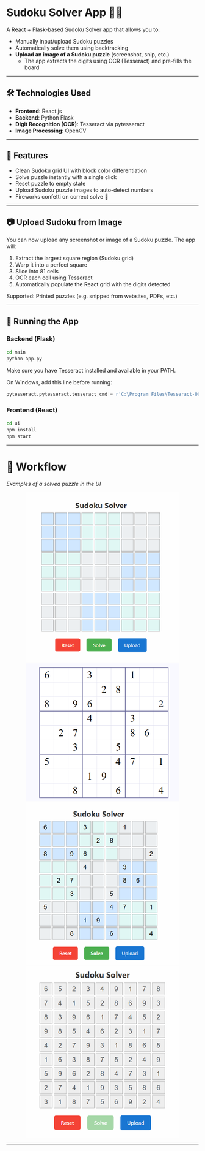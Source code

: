 # Sudoku Solver App 🧠🧩

A React + Flask-based Sudoku Solver app that allows you to:

- Manually input/upload Sudoku puzzles
- Automatically solve them using backtracking
- **Upload an image of a Sudoku puzzle** (screenshot, snip, etc.)
  - The app extracts the digits using OCR (Tesseract) and pre-fills the board

---

## 🛠 Technologies Used

- **Frontend**: React.js
- **Backend**: Python Flask
- **Digit Recognition (OCR)**: Tesseract via pytesseract
- **Image Processing**: OpenCV

---

## 🚀 Features

- Clean Sudoku grid UI with block color differentiation
- Solve puzzle instantly with a single click
- Reset puzzle to empty state
- Upload Sudoku puzzle images to auto-detect numbers
- Fireworks confetti on correct solve 🎉

---

## 📷 Upload Sudoku from Image

You can now upload any screenshot or image of a Sudoku puzzle. The app will:

1. Extract the largest square region (Sudoku grid)
2. Warp it into a perfect square
3. Slice into 81 cells
4. OCR each cell using Tesseract
5. Automatically populate the React grid with the digits detected

Supported: Printed puzzles (e.g. snipped from websites, PDFs, etc.)

---

## 🧪 Running the App

### Backend (Flask)
```bash
cd main
python app.py
```

Make sure you have Tesseract installed and available in your PATH.

On Windows, add this line before running:
```python
pytesseract.pytesseract.tesseract_cmd = r'C:\Program Files\Tesseract-OCR\tesseract.exe'
```

### Frontend (React)
```bash
cd ui
npm install
npm start
```
---

#  🧠 Workflow

<em>Examples of a solved puzzle in the UI</em>
<p align="center">
  <img src="./main/assets/homepage.png" alt="Sudoku UI" width="400"/><br/>
  <img src="./main/assets/puzzle_template.png" alt="Sudoku UI" width="400"/><br/>
  <img src="./main/assets/uploaded_puzzle.png" alt="Sudoku UI" width="400"/><br/>
  <img src="./main/assets/solved.png" alt="Sudoku UI" width="400"/>
  <br/>
  
</p>

---
